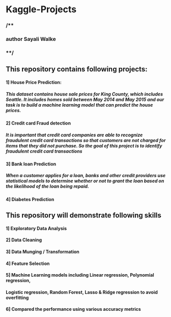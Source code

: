 # Kaggle-Projects
### /**

### author Sayali Walke

### **/

## This repository contains following projects:

#### 1] House Price Prediction:
##### This dataset contains house sale prices for King County, which includes Seattle. It includes homes sold between May 2014 and May 2015 and our task is to build a machine learning model that can predict the house prices.

#### 2] Credit card Fraud detection
##### It is important that credit card companies are able to recognize fraudulent credit card transactions so that customers are not charged for items that they did not purchase. So the goal of this project is to identify fraudulent credit card transactions

#### 3] Bank loan Prediction
##### When a customer applies for a loan, banks and other credit providers use statistical models to determine whether or not to grant the loan based on the likelihood of the loan being repaid. 

#### 4] Diabetes Prediction
 
 
## This repository will demonstrate following skills

#### 1] Exploratory Data Analysis  

#### 2] Data Cleaning

#### 3] Data Munging / Transformation

#### 4] Feature Selection

#### 5] Machine Learning models including Linear regression, Polynomial regression,
####   Logistic regression, Random Forest, Lasso & Ridge regression to avoid overfitting
    
#### 6] Compared the performance using various accuracy metrics



